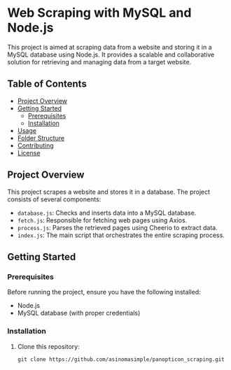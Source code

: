 # Web Scraping with MySQL and Node.js

This project is aimed at scraping data from a website and storing it in a MySQL database using Node.js. It provides a scalable and collaborative solution for retrieving and managing data from a target website.

## Table of Contents

- [Project Overview](#project-overview)
- [Getting Started](#getting-started)
  - [Prerequisites](#prerequisites)
  - [Installation](#installation)
- [Usage](#usage)
- [Folder Structure](#folder-structure)
- [Contributing](#contributing)
- [License](#license)

## Project Overview

This project scrapes a website and stores it in a database. The project consists of several components:

- `database.js`: Checks and inserts data into a MySQL database.
- `fetch.js`: Responsible for fetching web pages using Axios.
- `process.js`: Parses the retrieved pages using Cheerio to extract data.
- `index.js`: The main script that orchestrates the entire scraping process.

## Getting Started

### Prerequisites

Before running the project, ensure you have the following installed:

- Node.js
- MySQL database (with proper credentials)

### Installation

1. Clone this repository:

   ```shell
   git clone https://github.com/asinomasimple/panopticon_scraping.git